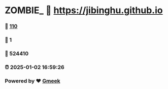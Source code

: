 # ZOMBIE_ :link: https://jibinghu.github.io 
### :page_facing_up: [110](https://jibinghu.github.io/tag.html) 
### :speech_balloon: 1 
### :hibiscus: 524410 
### :alarm_clock: 2025-01-02 16:59:26 
### Powered by :heart: [Gmeek](https://github.com/Meekdai/Gmeek)

